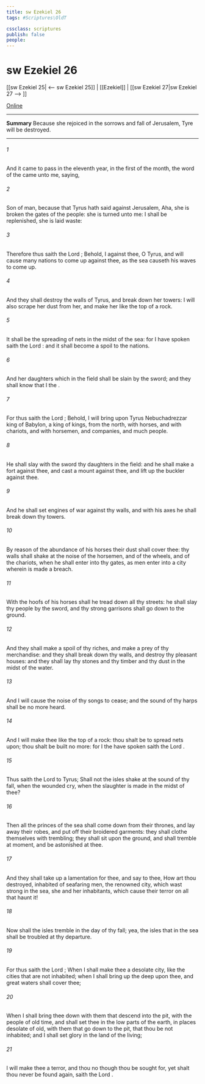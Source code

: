 ```yaml
---
title: sw Ezekiel 26
tags: #Scriptures\OldT

cssclass: scriptures
publish: false
people:
---
```


# sw Ezekiel 26
[[sw Ezekiel 25| <-- sw Ezekiel 25]] | [[Ezekiel]] | [[sw Ezekiel 27|sw Ezekiel 27 --> ]]

[Online](https://churchofjesuschrist.org/study/scriptures/ot/ezek/26?lang=eng)

---
__Summary__
Because she rejoiced in the sorrows and fall of Jerusalem, Tyre will be destroyed.

---
###### 1 
And it came to pass in the eleventh year, in the first  of the month,  the word of the  came unto me, saying,

###### 2 
Son of man, because that Tyrus hath said against Jerusalem, Aha, she is broken  the gates of the people: she is turned unto me: I shall be replenished,  she is laid waste:

###### 3 
Therefore thus saith the Lord ; Behold, I  against thee, O Tyrus, and will cause many nations to come up against thee, as the sea causeth his waves to come up.

###### 4 
And they shall destroy the walls of Tyrus, and break down her towers: I will also scrape her dust from her, and make her like the top of a rock.

###### 5 
It shall be  the spreading of nets in the midst of the sea: for I have spoken  saith the Lord : and it shall become a spoil to the nations.

###### 6 
And her daughters which  in the field shall be slain by the sword; and they shall know that I  the .

###### 7 
For thus saith the Lord ; Behold, I will bring upon Tyrus Nebuchadrezzar king of Babylon, a king of kings, from the north, with horses, and with chariots, and with horsemen, and companies, and much people.

###### 8 
He shall slay with the sword thy daughters in the field: and he shall make a fort against thee, and cast a mount against thee, and lift up the buckler against thee.

###### 9 
And he shall set engines of war against thy walls, and with his axes he shall break down thy towers.

###### 10 
By reason of the abundance of his horses their dust shall cover thee: thy walls shall shake at the noise of the horsemen, and of the wheels, and of the chariots, when he shall enter into thy gates, as men enter into a city wherein is made a breach.

###### 11 
With the hoofs of his horses shall he tread down all thy streets: he shall slay thy people by the sword, and thy strong garrisons shall go down to the ground.

###### 12 
And they shall make a spoil of thy riches, and make a prey of thy merchandise: and they shall break down thy walls, and destroy thy pleasant houses: and they shall lay thy stones and thy timber and thy dust in the midst of the water.

###### 13 
And I will cause the noise of thy songs to cease; and the sound of thy harps shall be no more heard.

###### 14 
And I will make thee like the top of a rock: thou shalt be  to spread nets upon; thou shalt be built no more: for I the  have spoken  saith the Lord .

###### 15 
Thus saith the Lord  to Tyrus; Shall not the isles shake at the sound of thy fall, when the wounded cry, when the slaughter is made in the midst of thee?

###### 16 
Then all the princes of the sea shall come down from their thrones, and lay away their robes, and put off their broidered garments: they shall clothe themselves with trembling; they shall sit upon the ground, and shall tremble at  moment, and be astonished at thee.

###### 17 
And they shall take up a lamentation for thee, and say to thee, How art thou destroyed,  inhabited of seafaring men, the renowned city, which wast strong in the sea, she and her inhabitants, which cause their terror  on all that haunt it!

###### 18 
Now shall the isles tremble in the day of thy fall; yea, the isles that  in the sea shall be troubled at thy departure.

###### 19 
For thus saith the Lord ; When I shall make thee a desolate city, like the cities that are not inhabited; when I shall bring up the deep upon thee, and great waters shall cover thee;

###### 20 
When I shall bring thee down with them that descend into the pit, with the people of old time, and shall set thee in the low parts of the earth, in places desolate of old, with them that go down to the pit, that thou be not inhabited; and I shall set glory in the land of the living;

###### 21 
I will make thee a terror, and thou  no  though thou be sought for, yet shalt thou never be found again, saith the Lord .


